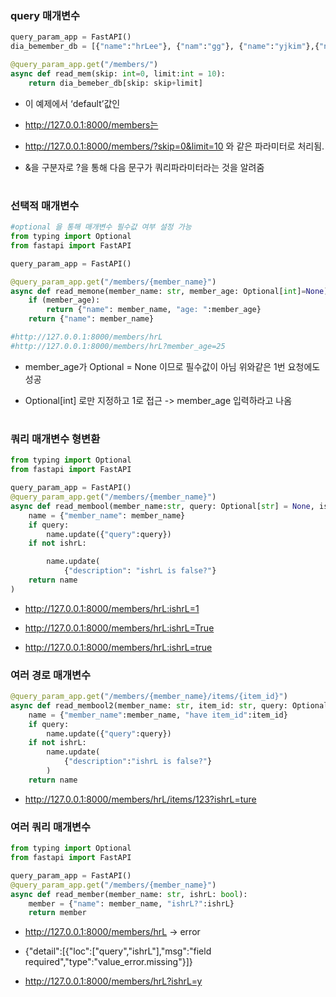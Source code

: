 ### query 매개변수

```python
query_param_app = FastAPI()
dia_bemember_db = [{"name":"hrLee"}, {"nam":"gg"}, {"name":"yjkim"},{"name:":"WW"}]

@query_param_app.get("/members/")
async def read_mem(skip: int=0, limit:int = 10):
    return dia_bemeber_db[skip: skip+limit]
```

- 이 예제에서 ‘default’값인

- http://127.0.0.1:8000/members는

- http://127.0.0.1:8000/members/?skip=0&limit=10 와 같은 파라미터로 처리됨. 

- &을 구분자로 ?을 통해 다음 문구가 쿼리파라미터라는 것을 알려줌

# 

### 선택적 매개변수

```python
#optional 을 통해 매개변수 필수값 여부 설정 가능
from typing import Optional
from fastapi import FastAPI

query_param_app = FastAPI()

@query_param_app.get("/members/{member_name}")
async def read_memone(member_name: str, member_age: Optional[int]=None):
    if (member_age):
        return {"name": member_name, "age: ":member_age}
    return {"name": member_name}

#http://127.0.0.1:8000/members/hrL
#http://127.0.0.1:8000/members/hrL?member_age=25
```

- member_age가 Optional = None 이므로 필수값이 아님 위와같은 1번 요청에도 성공

- Optional[int] 로만 지정하고 1로 접근 -> member_age 입력하라고 나옴 

# 

### 쿼리 매개변수 형변환

```python
from typing import Optional
from fastapi import FastAPI

query_param_app = FastAPI()
@query_param_app.get("/members/{member_name}")
async def read_membool(member_name:str, query: Optional[str] = None, ishrL: bool=False):
    name = {"member_name": member_name}
    if query:
        name.update({"query":query})
    if not ishrL:

        name.update(
            {"description": "ishrL is false?"}
    return name
)
```

- http://127.0.0.1:8000/members/hrL:ishrL=1

- http://127.0.0.1:8000/members/hrL:ishrL=True

- http://127.0.0.1:8000/members/hrL:ishrL=true

### 여러 경로 매개변수

```python
@query_param_app.get("/members/{member_name}/items/{item_id}")
async def read_membool2(member_name: str, item_id: str, query: Optional[str] = None, ishrL:bool=False):
    name = {"member_name":member_name, "have item_id":item_id}
    if query:
        name.update({"query":query})
    if not ishrL:
        name.update(
            {"description":"ishrL is false?"}
        )
    return name
```

- http://127.0.0.1:8000/members/hrL/items/123?ishrL=ture

### 여러 쿼리 매개변수

```python
from typing import Optional
from fastapi import FastAPI

query_param_app = FastAPI()
@query_param_app.get("/members/{member_name}")
async def read_member(member_name: str, ishrL: bool):
    member = {"name": member_name, "ishrL?":ishrL}
    return member
```

- http://127.0.0.1:8000/members/hrL  -> error 

- {"detail":[{"loc":["query","ishrL"],"msg":"field required","type":"value_error.missing"}]}

- http://127.0.0.1:8000/members/hrL?ishrL=y
